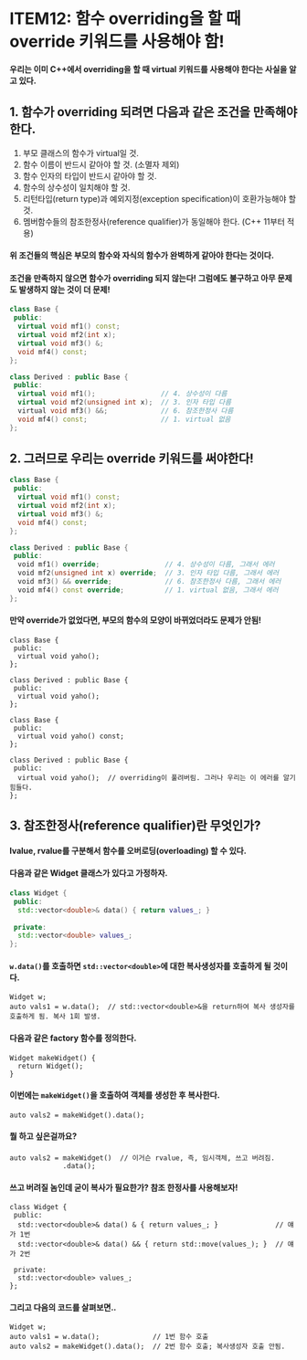 # ITEM12: 함수 overriding을 할 때 override 키워드를 사용해야 함!

#### 우리는 이미 C++에서 overriding을 할 때 virtual 키워드를 사용해야 한다는 사실을 알고 있다.

## 1. 함수가 overriding 되려면 다음과 같은 조건을 만족해야 한다.
1. 부모 클래스의 함수가 virtual일 것.
2. 함수 이름이 반드시 같아야 할 것. (소멸자 제외)
3. 함수 인자의 타입이 반드시 같아야 할 것.
4. 함수의 상수성이 일치해야 할 것.
5. 리턴타입(return type)과 예외지정(exception specification)이 호환가능해야 할 것.
6. 멤버함수들의 참조한정사(reference qualifier)가 동일해야 한다. (C++ 11부터 적용)

#### 위 조건들의 핵심은 부모의 함수와 자식의 함수가 완벽하게 같아야 한다는 것이다.

#### 조건을 만족하지 않으면 함수가 overriding 되지 않는다! 그럼에도 불구하고 아무 문제도 발생하지 않는 것이 더 문제!
```c++
class Base {
 public:
  virtual void mf1() const;
  virtual void mf2(int x);
  virtual void mf3() &;
  void mf4() const;
};

class Derived : public Base {
 public:
  virtual void mf1();                // 4. 상수성이 다름
  virtual void mf2(unsigned int x);  // 3. 인자 타입 다름
  virtual void mf3() &&;             // 6. 참조한정사 다름
  void mf4() const;                  // 1. virtual 없음
};
```

## 2. 그러므로 우리는 override 키워드를 써야한다!
```c++
class Base {
 public:
  virtual void mf1() const;
  virtual void mf2(int x);
  virtual void mf3() &;
  void mf4() const;
};

class Derived : public Base {
 public:
  void mf1() override;                // 4. 상수성이 다름, 그래서 에러
  void mf2(unsigned int x) override;  // 3. 인자 타입 다름, 그래서 에러
  void mf3() && override;             // 6. 참조한정사 다름, 그래서 에러
  void mf4() const override;          // 1. virtual 없음, 그래서 에러
};
```
#### 만약 override가 없었다면, 부모의 함수의 모양이 바뀌었더라도 문제가 안됨!
```
class Base {
 public:
  virtual void yaho();
};

class Derived : public Base {
 public:
  virtual void yaho();
};
```

```
class Base {
 public:
  virtual void yaho() const;
};

class Derived : public Base {
 public:
  virtual void yaho();  // overriding이 풀려버림. 그러나 우리는 이 에러를 알기 힘들다.
};
```

## 3. 참조한정사(reference qualifier)란 무엇인가?
#### lvalue, rvalue를 구분해서 함수를 오버로딩(overloading) 할 수 있다.
#### 다음과 같은 Widget 클래스가 있다고 가정하자.
```c++
class Widget {
 public:
  std::vector<double>& data() { return values_; }
  
 private:
  std::vector<double> values_;
};
```
#### ```w.data()```를 호출하면 ```std::vector<double>```에 대한 복사생성자를 호출하게 될 것이다.
```
Widget w;
auto vals1 = w.data();  // std::vector<double>&을 return하여 복사 생성자를 호출하게 됨. 복사 1회 발생.
```
#### 다음과 같은 factory 함수를 정의한다.
```
Widget makeWidget() {
  return Widget();
}
```
#### 이번에는 ```makeWidget()```을 호출하여 객체를 생성한 후 복사한다.
```
auto vals2 = makeWidget().data();
```
#### 뭘 하고 싶은걸까요?
```
auto vals2 = makeWidget()  // 이거슨 rvalue, 즉, 임시객체, 쓰고 버려짐.
             .data();
```
#### 쓰고 버려질 놈인데 굳이 복사가 필요한가? 참조 한정사를 사용해보자!
```
class Widget {
 public:
  std::vector<double>& data() & { return values_; }              // 얘가 1번
  std::vector<double>& data() && { return std::move(values_); }  // 얘가 2번
  
 private:
  std::vector<double> values_;
};
```
#### 그리고 다음의 코드를 살펴보면..
```
Widget w;
auto vals1 = w.data();             // 1번 함수 호출
auto vals2 = makeWidget().data();  // 2번 함수 호출; 복사생성자 호출 안됨.
```

